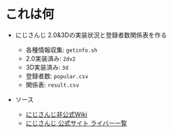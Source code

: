 # これは何

- にじさんじ 2.0&3Dの実装状況と登録者数関係表を作る
  - 各種情報収集: `getinfo.sh`
  - 2.0実装済み: `2dv2`
  - 3D実装済み: `3d`
  - 登録者数: `popular.csv`
  - 関係表: `result.csv`

- ソース
  - [にじさんじ非公式Wiki](https://wikiwiki.jp/nijisanji/)
  - [にじさんじ 公式サイト ライバー一覧](https://nijisanji.ichikara.co.jp/member/)
